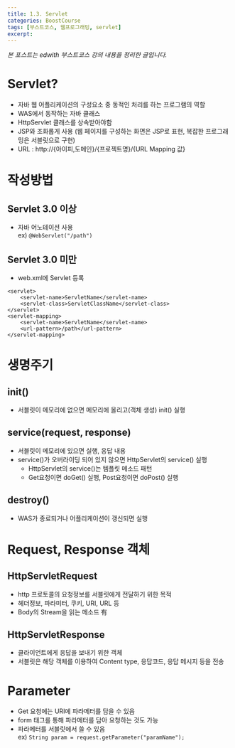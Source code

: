 ```yaml
---
title: 1.3. Servlet
categories: BoostCourse
tags: [부스트코스, 웹프로그래밍, servlet]
excerpt:
---
```

*본 포스트는 edwith 부스트코스 강의 내용을 정리한 글입니다.*

# Servlet?
- 자바 웹 어플리케이션의 구성요소 중 동적인 처리를 하는 프로그램의 역할
- WAS에서 동작하는 자바 클래스
- HttpServlet 클래스를 상속받아야함
- JSP와 조화롭게 사용 (웹 페이지를 구성하는 화면은 JSP로 표현, 복잡한 프로그래밍은 서블릿으로 구현)
- URL : http://{아이피,도메인}/{프로젝트명}/{URL Mapping 값}

# 작성방법
## Servlet 3.0 이상
- 자바 어노테이션 사용  
ex) `@WebServlet("/path")`
## Servlet 3.0 미만
- web.xml에 Servlet 등록  
```
<servlet>
    <servlet-name>ServletName</servlet-name>
    <servlet-class>ServletClassName</servlet-class>
</servlet>
<servlet-mapping>
    <servlet-name>ServletName</servlet-name>
    <url-pattern>/path</url-pattern>
</servlet-mapping>
```

# 생명주기
## init()
- 서블릿이 메모리에 없으면 메모리에 올리고(객체 생성) init() 실행
## service(request, response)
- 서블릿이 메모리에 있으면 실행, 응답 내용
- service()가 오버라이딩 되어 있지 않으면  HttpServlet의 service() 실행
    - HttpServlet의 service()는 템플릿 메소드 패턴
    - Get요청이면 doGet() 실행, Post요청이면 doPost() 실행
## destroy()
- WAS가 종료되거나 어플리케이션이 갱신되면 실행

# Request, Response 객체
## HttpServletRequest
- http 프로토콜의 요청정보를 서블릿에게 전달하기 위한 목적  
- 헤더정보, 파라미터, 쿠키, URI, URL 등  
- Body의 Stream을 읽는 메소드 有
## HttpServletResponse
- 클라이언트에게 응답을 보내기 위한 객체
- 서블릿은 해당 객체를 이용하여 Content type, 응답코드, 응답 메시지 등을 전송
# Parameter
- Get 요청에는 URI에 파라메터를 담을 수 있음
- form 태그를 통해 파라메터를 담아 요청하는 것도 가능
- 파라메터를 서블릿에서 쓸 수 있음  
ex) `String param = request.getParameter("paramName");`
